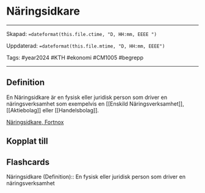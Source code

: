 # Näringsidkare

---
Skapad: `=dateformat(this.file.ctime, "D, HH:mm, EEEE ")`

Uppdaterad: `=dateformat(this.file.mtime, "D, HH:mm, EEEE")`

Tags: #year2024 #KTH #ekonomi #CM1005 #begrepp

---

## Definition

En Näringsidkare är en fysisk eller juridisk person som driver en näringsverksamhet som exempelvis en [[Enskild Näringsverksamhet]], [[Aktiebolag]] eller [[Handelsbolag]].

[Näringsidkare, Fortnox](https://www.fortnox.se/fortnox-foretagsguide/ekonomisk-ordlista/naringsidkare)

## Kopplat till

## Flashcards

Näringsidkare (Definition):: En fysisk eller juridisk person som driver en näringsverksamhet
<!--SR:!2024-02-27,17,290!2024-02-29,16,292-->
